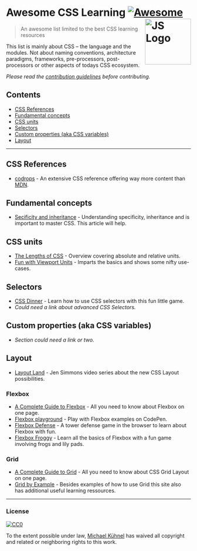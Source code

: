 # Awesome CSS Learning [![Awesome](https://awesome.re/badge.svg)](https://awesome.re) <img src="https://dzwonsemrish7.cloudfront.net/items/1Q3S3H0L1C1V2e2B2v3T/css3-logo.svg" width="125" align="right" alt="JS Logo">

> An awesome list limited to the best CSS learning resources

This list is mainly about CSS – the language and the modules. Not about naming conventions, architecture paradigms, frameworks, pre-processors, post-processors or other aspects of todays CSS ecosystem.

*Please read the [contribution guidelines](.github/contributing.md) before contributing.*

## Contents

<!-- Run `npm run toc` to generate the TOC -->

<!-- toc -->

- [CSS References](#css-references)
- [Fundamental concepts](#fundamental-concepts)
- [CSS units](#css-units)
- [Selectors](#selectors)
- [Custom properties (aka CSS variables)](#custom-properties-aka-css-variables)
- [Layout](#layout)

<!-- tocstop -->

---

## CSS References

- [codrops](https://tympanus.net/codrops/css_reference/) - An extensive CSS reference offering way more content than [MDN](https://developer.mozilla.org/en-US/docs/Web/CSS/Reference).

## Fundamental concepts

- [Secificity and inheritance](https://www.smashingmagazine.com/2010/04/css-specificity-and-inheritance/) - Understanding specificity, inheritance and is important to master CSS. This article will help.

## CSS units

- [The Lengths of CSS](https://css-tricks.com/the-lengths-of-css/) - Overview covering absolute and relative units.
- [Fun with Viewport Units](https://css-tricks.com/fun-viewport-units/) - Imparts the basics and shows some nifty use-cases.

## Selectors

- [CSS Dinner](https://flukeout.github.io) - Learn how to use CSS selectors with this fun little game.
- *Could need a link about advanced CSS Selectors.*

## Custom properties (aka CSS variables)

- *Section could need a link  or two.*

## Layout

- [Layout Land](https://www.youtube.com/channel/UC7TizprGknbDalbHplROtag) - Jen Simmons video series about the new CSS Layout possibilities.

### Flexbox

- [A Complete Guide to Flexbox](https://css-tricks.com/snippets/css/a-guide-to-flexbox/) - All you need to know about Flexbox on one page.
- [Flexbox playground](https://codepen.io/enxaneta/full/adLPwv) - Play with Flexbox examples on CodePen.
- [Flexbox Defense](http://www.flexboxdefense.com) - A tower defense game in the browser to learn about Flexbox with fun.
- [Flexbox Froggy](https://flexboxfroggy.com) - Learn all the basics of Flexbox with a fun game involving frogs and lily pads.

### Grid

- [A Complete Guide to Grid](https://css-tricks.com/snippets/css/complete-guide-grid/) - All you need to know about CSS Grid Layout on one page.
- [Grid by Example](https://gridbyexample.com) - Besides examples of how to use Grid this site also has additional useful learning ressources.

---

### License

[![CC0](http://mirrors.creativecommons.org/presskit/buttons/88x31/svg/cc-zero.svg)](https://creativecommons.org/publicdomain/zero/1.0/)

To the extent possible under law, [Michael Kühnel](http://micromata.de) has waived all copyright and related or neighboring rights to this work.
